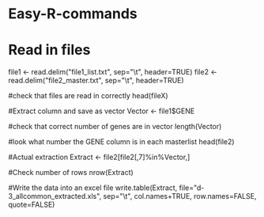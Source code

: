 # Easy-R-commands
# Read in files
file1 <- read.delim("file1_list.txt", sep="\t", header=TRUE)
file2 <- read.delim("file2_master.txt", sep="\t", header=TRUE)

#check that files are read in correctly
head(fileX)

#Extract column and save as vector
Vector <- file1$GENE

#check that correct number of genes are in vector
length(Vector)

#look what number the GENE column is in each masterlist
head(file2)

#Actual extraction
Extract <- file2[file2[,7]%in%Vector,]

#Check number of rows
nrow(Extract)

#Write the data into an excel file
write.table(Extract, file="d-3_allcommon_extracted.xls", sep="\t", col.names+TRUE, row.names=FALSE, quote=FALSE)
